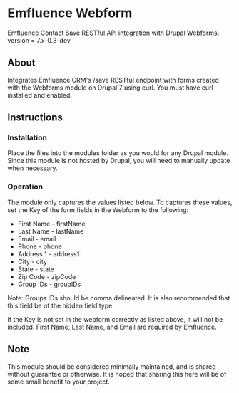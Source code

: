 # Emfluence Webform
Emfluence Contact Save RESTful API integration with Drupal Webforms.
version = 7.x-0.3-dev

## About
Integrates Emfluence CRM's /save RESTful endpoint with forms created with the Webforms module on Drupal 7 using curl. You must have curl installed and enabled.

## Instructions

### Installation
Place the files into the modules folder as you would for any Drupal module. Since this module is not hosted by Drupal, you will need to manually update when necessary.

### Operation
The module only captures the values listed below. To captures these values, set the Key of the form fields in the Webform to the following:

* First Name - firstName
* Last Name - lastName
* Email - email
* Phone - phone
* Address 1 - address1
* City - city
* State - state
* Zip Code - zipCode
* Group IDs - groupIDs

Note: Groups IDs should be comma delineated. It is also recommended that this field be of the hidden field type.

If the Key is not set in the webform correctly as listed above, it will not be included. First Name, Last Name, and Email are required by Emfluence.

## Note
This module should be considered minimally maintained, and is shared without guarantee or otherwise. It is hoped that sharing this here will be of some small benefit to your project.
